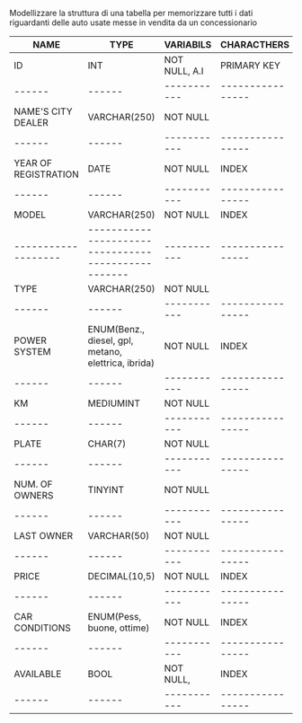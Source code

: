 Modellizzare la struttura di una tabella per memorizzare tutti i dati riguardanti delle auto usate messe in vendita da un concessionario

| NAME                 | TYPE                                                | VARIABILS     | CHARACTHERS      |
| -------------------- | --------------------------------------------------- | ------------- | ---------------- |
| ID                   | INT                                                 | NOT NULL, A.I | PRIMARY KEY      |
| ------               | ------                                              | -----------   | ---------------- |
| NAME'S CITY DEALER   | VARCHAR(250)                                        | NOT NULL      |                  |
| ------               | ------                                              | -----------   | ---------------- |
| YEAR OF REGISTRATION | DATE                                                | NOT NULL      | INDEX            |
| ------               | ------                                              | -----------   | ---------------- |
| MODEL                | VARCHAR(250)                                        | NOT NULL      | INDEX            |
| -------------------  | --------------------------------------------------- | -----------   | ---------------- |
| TYPE                 | VARCHAR(250)                                        | NOT NULL      |
| ------               | ------                                              | -----------   | ---------------- |
| POWER SYSTEM         | ENUM(Benz., diesel, gpl, metano, elettrica, ibrida) | NOT NULL      | INDEX            |
| ------               | ------                                              | -----------   | ---------------- |
| KM                   | MEDIUMINT                                           | NOT NULL      |
| ------               | ------                                              | -----------   | ---------------- |
| PLATE                | CHAR(7)                                             | NOT NULL      |
| ------               | ------                                              | -----------   | ---------------- |
| NUM. OF OWNERS       | TINYINT                                             | NOT NULL      |                  |
| ------               | ------                                              | -----------   | ---------------- |
| LAST OWNER           | VARCHAR(50)                                         | NOT NULL      |
| ------               | ------                                              | -----------   | ---------------- |
| PRICE                | DECIMAL(10,5)                                       | NOT NULL      | INDEX            |
| ------               | ------                                              | -----------   | ---------------- |
| CAR CONDITIONS       | ENUM(Pess, buone, ottime)                           | NOT NULL      | INDEX            |
| ------               | ------                                              | -----------   | ---------------- |
| AVAILABLE            | BOOL                                                | NOT NULL,     | INDEX            |
| ------               | ------                                              | -----------   | ---------------- |
